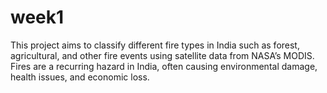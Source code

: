# week1
This project aims to classify different fire types in India such as forest, agricultural, and other fire events using satellite data from NASA’s MODIS. Fires are a recurring hazard in India, often causing environmental damage, health issues, and economic loss. 
